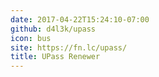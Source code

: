 ```yaml
---
date: 2017-04-22T15:24:10-07:00
github: d4l3k/upass
icon: bus
site: https://fn.lc/upass/
title: UPass Renewer
---
```


